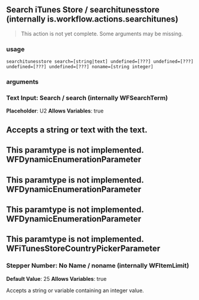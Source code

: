 
## Search iTunes Store / searchitunesstore (internally is.workflow.actions.searchitunes)

> This action is not yet complete. Some arguments may be missing.


### usage
`searchitunesstore search=[string|text] undefined=[???] undefined=[???] undefined=[???] undefined=[???] noname=[string integer]`

### arguments
### Text Input: Search / search (internally WFSearchTerm)
**Placeholder**: U2
**Allows Variables**: true


Accepts a string 
or text
with the text.
---
This paramtype is not implemented. WFDynamicEnumerationParameter
---
This paramtype is not implemented. WFDynamicEnumerationParameter
---
This paramtype is not implemented. WFDynamicEnumerationParameter
---
This paramtype is not implemented. WFiTunesStoreCountryPickerParameter
---
### Stepper Number: No Name / noname (internally WFItemLimit)
**Default Value**: 25
**Allows Variables**: true


Accepts a string 
or variable
containing an integer value.
